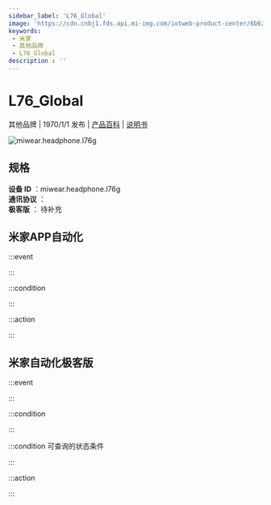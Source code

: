 ```yaml
---
sidebar_label: 'L76_Global'
image: 'https://cdn.cnbj1.fds.api.mi-img.com/iotweb-product-center/6b626566678a1e5b1b21f4784e4a7db5_1650012468303.png?GalaxyAccessKeyId=AKVGLQWBOVIRQ3XLEW&Expires=9223372036854775807&Signature=rA3qdqNsZWFYtsOpahT6CQQrhOY='
keywords: 
 - 米家
 - 其他品牌
 - L76_Global
description : ''
---
```

# L76_Global

其他品牌 | 1970/1/1 发布 | [产品百科](https://home.mi.com/webapp/content/baike/product/index.html?model=miwear.headphone.l76g/) | [说明书](https://home.mi.com/views/introduction.html?model=miwear.headphone.l76g&region=cn)

![miwear.headphone.l76g](https://cdn.cnbj1.fds.api.mi-img.com/iotweb-product-center/6b626566678a1e5b1b21f4784e4a7db5_1650012468303.png?GalaxyAccessKeyId=AKVGLQWBOVIRQ3XLEW&Expires=9223372036854775807&Signature=rA3qdqNsZWFYtsOpahT6CQQrhOY=)

## 规格  
> 
**设备 ID** ：miwear.headphone.l76g  
**通讯协议** ：  
**极客版**  ： 待补充 


## 米家APP自动化  

:::event  

:::

:::condition  

:::

:::action   

:::

## 米家自动化极客版  

:::event  

:::

:::condition  

:::

:::condition 可查询的状态条件  

:::

:::action  

:::

        
